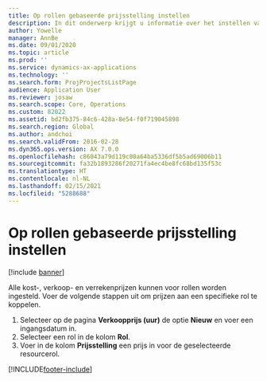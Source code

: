 ```yaml
---
title: Op rollen gebaseerde prijsstelling instellen
description: In dit onderwerp krijgt u informatie over het instellen van prijsdimensies voor specifieke rollen.
author: Yowelle
manager: AnnBe
ms.date: 09/01/2020
ms.topic: article
ms.prod: ''
ms.service: dynamics-ax-applications
ms.technology: ''
ms.search.form: ProjProjectsListPage
audience: Application User
ms.reviewer: josaw
ms.search.scope: Core, Operations
ms.custom: 82022
ms.assetid: bd2fb375-84c6-428a-8e54-f0f719045898
ms.search.region: Global
ms.author: andchoi
ms.search.validFrom: 2016-02-28
ms.dyn365.ops.version: AX 7.0.0
ms.openlocfilehash: c86043a79d119c00a64ba5336df5b5ad69006b11
ms.sourcegitcommit: fa32b1893286f20271fa4ec4be8fc68bd135f53c
ms.translationtype: HT
ms.contentlocale: nl-NL
ms.lasthandoff: 02/15/2021
ms.locfileid: "5288688"
---
```

# <a name="set-up-role-based-pricing"></a>Op rollen gebaseerde prijsstelling instellen

[!include [banner](../includes/banner.md)]

Alle kost-, verkoop- en verrekenprijzen kunnen voor rollen worden ingesteld. Voer de volgende stappen uit om prijzen aan een specifieke rol te koppelen.

1. Selecteer op de pagina **Verkoopprijs (uur)** de optie **Nieuw** en voer een ingangsdatum in.
2. Selecteer een rol in de kolom **Rol**.
3. Voer in de kolom **Prijsstelling** een prijs in voor de geselecteerde resourcerol.


[!INCLUDE[footer-include](../includes/footer-banner.md)]